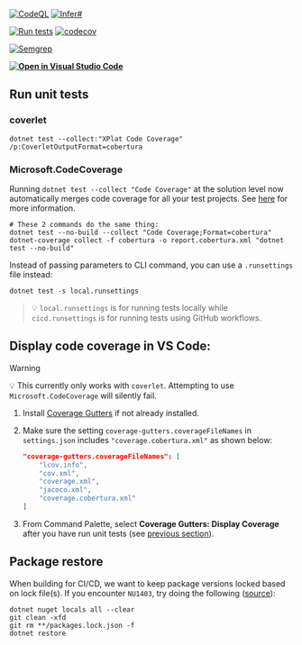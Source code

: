 [![CodeQL](https://github.com/AjayKMehta/Dappery/actions/workflows/codeql-analysis.yml/badge.svg)](https://github.com/AjayKMehta/Dappery/actions/workflows/codeql-analysis.yml) [![Infer#](https://github.com/AjayKMehta/Dappery/actions/workflows/infersharp.yml/badge.svg)](https://github.com/AjayKMehta/Dappery/actions/workflows/infersharp.yml)

[![Run tests](https://github.com/AjayKMehta/Dappery/actions/workflows/test.yml/badge.svg)](https://github.com/AjayKMehta/Dappery/actions/workflows/test.yml) [![codecov](https://codecov.io/gh/AjayKMehta/Dappery/branch/master/graph/badge.svg?token=E9QRR0SLSK)](https://codecov.io/gh/AjayKMehta/Dappery)

[![Semgrep](https://github.com/AjayKMehta/Dappery/actions/workflows/semgrep.yml/badge.svg)](https://github.com/AjayKMehta/Dappery/actions/workflows/semgrep.yml)

**[![Open in Visual Studio Code](https://open.vscode.dev/badges/open-in-vscode.svg)](https://open.vscode.dev/AjayKMehta/Dappery)**

## Run unit tests

### coverlet

```shell
dotnet test --collect:"XPlat Code Coverage" /p:CoverletOutputFormat=cobertura
```

### Microsoft.CodeCoverage

Running `dotnet test --collect "Code Coverage"` at the solution level now automatically merges code coverage for all your test projects. See [here](https://devblogs.microsoft.com/dotnet/whats-new-in-our-code-coverage-tooling) for more information.

```shell
# These 2 commands do the same thing:
dotnet test --no-build --collect "Code Coverage;Format=cobertura"
dotnet-coverage collect -f cobertura -o report.cobertura.xml "dotnet test --no-build"
```

Instead of passing parameters to CLI command, you can use a `.runsettings` file instead:

```shell
dotnet test -s local.runsettings 
```

> :bulb: `local.runsettings` is for running tests locally while `cicd.runsettings` is for running tests using GitHub workflows.  

## Display code coverage in VS Code:

> [!WARNING]
> :bulb: This currently only works with `coverlet`. Attempting to use `Microsoft.CodeCoverage` will silently fail.

1. Install [Coverage Gutters](https://marketplace.visualstudio.com/items?itemName=ryanluker.vscode-coverage-gutters) if not already installed.
2. Make sure the setting `coverage-gutters.coverageFileNames` in `settings.json` includes `"coverage.cobertura.xml"` as shown below:

    ```json
    "coverage-gutters.coverageFileNames": [
        "lcov.info",
        "cov.xml",
        "coverage.xml",
        "jacoco.xml",
        "coverage.cobertura.xml"
    ]
    ```

3. From Command Palette, select **Coverage Gutters: Display Coverage** after you have run unit tests (see [previous section](#run-unit-tests)).

## Package restore

When building for CI/CD, we want to keep package versions locked based on lock file(s). If you encounter `NU1403`, try doing the following ([source](https://github.com/NuGet/Home/issues/7921#issuecomment-478152479)):

```shell
dotnet nuget locals all --clear
git clean -xfd
git rm **/packages.lock.json -f
dotnet restore
```
